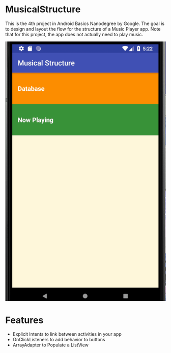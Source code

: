# MusicalStructure
This is the 4th project in Android Basics Nanodegree by Google. The goal is to design and layout the flow for the structure of a Music Player app. Note that for this project, the app does not actually need to play music.

![](https://github.com/rongchaozhou/GIF/blob/master/4.gif)

# Features
- Explicit Intents to link between activities in your app
- OnClickListeners to add behavior to buttons
- ArrayAdapter to Populate a ListView
